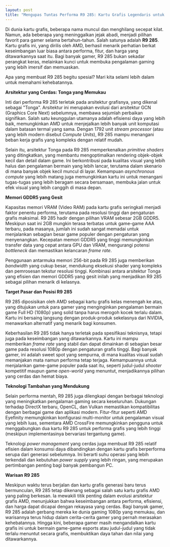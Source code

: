 ```yaml
---
layout: post
title: "Mengupas Tuntas Performa R9 285: Kartu Grafis Legendaris untuk Gaming"
---
```


Di dunia kartu grafis, beberapa nama muncul dan menghilang secepat kilat. Namun, ada beberapa yang meninggalkan jejak abadi, menjadi pilihan favorit para gamer selama bertahun-tahun. Salah satunya adalah **R9 285**. Kartu grafis ini, yang dirilis oleh AMD, berhasil menarik perhatian berkat keseimbangan luar biasa antara performa, fitur, dan harga yang ditawarkannya saat itu. Bagi banyak gamer, R9 285 bukan sekadar perangkat keras, melainkan kunci untuk membuka pengalaman gaming yang lebih imersif dan memuaskan.

Apa yang membuat R9 285 begitu spesial? Mari kita selami lebih dalam untuk memahami kehebatannya.

**Arsitektur yang Cerdas: Tonga yang Memukau**

Inti dari performa R9 285 terletak pada arsitektur grafisnya, yang dikenal sebagai "Tonga". Arsitektur ini merupakan evolusi dari arsitektur GCN (Graphics Core Next) sebelumnya, membawa sejumlah perbaikan signifikan. Salah satu keunggulan utamanya adalah efisiensi daya yang lebih baik, memungkinkan AMD untuk menjejalkan lebih banyak unit komputasi dalam batasan termal yang sama. Dengan 1792 unit *stream processor* (atau yang lebih modern disebut *Compute Units*), R9 285 mampu menangani beban kerja grafis yang kompleks dengan relatif mudah.

Selain itu, arsitektur Tonga pada R9 285 memperkenalkan *primitive shaders* yang ditingkatkan, yang membantu mengoptimalkan rendering objek-objek kecil dan detail dalam game. Ini berkontribusi pada kualitas visual yang lebih halus dan pengalaman bermain yang lebih lancar, terutama dalam skenario di mana banyak objek kecil muncul di layar. Kemampuan *asynchronous compute* yang lebih matang juga memungkinkan kartu ini untuk menangani tugas-tugas yang lebih beragam secara bersamaan, membuka jalan untuk efek visual yang lebih canggih di masa depan.

**Memori GDDR5 yang Gesit**

Kapasitas memori VRAM (Video RAM) pada kartu grafis seringkali menjadi faktor penentu performa, terutama pada resolusi tinggi dan pengaturan grafis maksimal. R9 285 hadir dengan pilihan VRAM sebesar 2GB GDDR5. Meskipun saat ini 2GB mungkin terasa terbatas untuk game-game AAA terbaru, pada masanya, jumlah ini sudah sangat memadai untuk menjalankan sebagian besar game populer dengan pengaturan yang menyenangkan. Kecepatan memori GDDR5 yang tinggi memungkinkan transfer data yang cepat antara GPU dan VRAM, mengurangi potensi *bottleneck* dan memastikan kelancaran *frame rate*.

Penggunaan antarmuka memori 256-bit pada R9 285 juga memberikan *bandwidth* yang cukup besar, mendukung eksekusi shader yang kompleks dan pemrosesan tekstur resolusi tinggi. Kombinasi antara arsitektur Tonga yang efisien dan memori GDDR5 yang gesit inilah yang menjadikan R9 285 sebagai pilihan menarik di kelasnya.

**Target Pasar dan Posisi R9 285**

R9 285 diposisikan oleh AMD sebagai kartu grafis kelas menengah ke atas, yang ditujukan untuk para gamer yang menginginkan pengalaman bermain game Full HD (1080p) yang solid tanpa harus merogoh kocek terlalu dalam. Kartu ini bersaing langsung dengan produk-produk sekelasnya dari NVIDIA, menawarkan alternatif yang menarik bagi konsumen.

Keberhasilan R9 285 tidak hanya terletak pada spesifikasi teknisnya, tetapi juga pada keseimbangan yang ditawarkannya. Kartu ini mampu memberikan *frame rate* yang stabil dan dapat dimainkan di sebagian besar game pada resolusi 1080p dengan pengaturan grafis tinggi. Bagi banyak gamer, ini adalah sweet spot yang sempurna, di mana kualitas visual sudah memanjakan mata namun performa tetap terjaga. Kemampuannya untuk menjalankan game-game populer pada saat itu, seperti judul-judul *shooter* kompetitif maupun game *open-world* yang menuntut, menjadikannya pilihan yang cerdas dan hemat biaya.

**Teknologi Tambahan yang Mendukung**

Selain performa mentah, R9 285 juga dilengkapi dengan berbagai teknologi yang meningkatkan pengalaman gaming secara keseluruhan. Dukungan terhadap DirectX terbaru, OpenCL, dan Vulkan memastikan kompatibilitas dengan berbagai game dan aplikasi modern. Fitur-fitur seperti AMD Eyefinity memungkinkan konfigurasi multi-monitor untuk pengalaman visual yang lebih luas, sementara AMD CrossFire memungkinkan pengguna untuk menggabungkan dua kartu R9 285 untuk performa grafis yang lebih tinggi (meskipun implementasinya bervariasi tergantung game).

Teknologi *power management* yang cerdas juga membuat R9 285 relatif efisien dalam konsumsi daya dibandingkan dengan kartu grafis berperforma serupa dari generasi sebelumnya. Ini berarti suhu operasi yang lebih terkendali dan kebutuhan *power supply* yang lebih ringan, yang merupakan pertimbangan penting bagi banyak pembangun PC.

**Warisan R9 285**

Meskipun waktu terus berjalan dan kartu grafis generasi baru terus bermunculan, R9 285 tetap dikenang sebagai salah satu kartu grafis AMD yang paling berkesan. Ia mewakili titik penting dalam evolusi arsitektur grafis AMD, menunjukkan bahwa keseimbangan antara performa, efisiensi, dan harga dapat dicapai dengan rekayasa yang cerdas. Bagi banyak gamer, R9 285 adalah gerbang mereka ke dunia gaming 1080p yang memukau, dan warisannya terus hidup dalam cerita-cerita gamer yang pernah merasakan kehebatannya. Hingga kini, beberapa gamer masih mengandalkan kartu grafis ini untuk bermain game-game esports atau judul-judul yang tidak terlalu menuntut secara grafis, membuktikan daya tahan dan nilai yang ditawarkannya.
